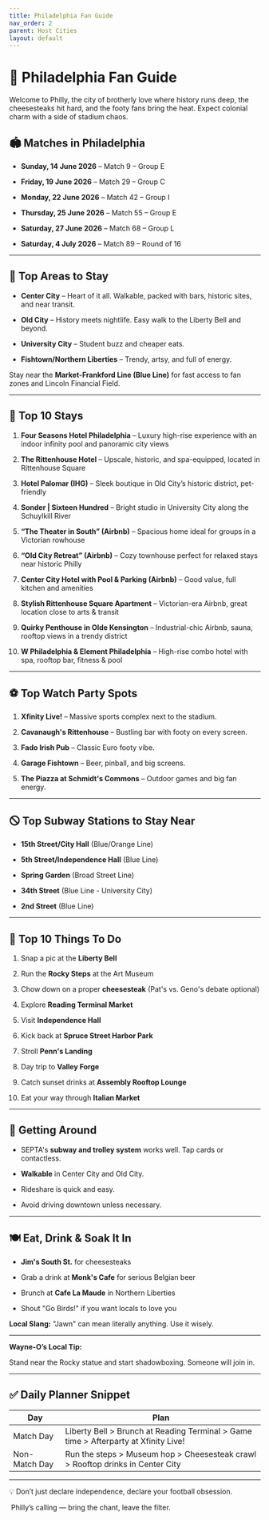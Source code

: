 ```yaml
---
title: Philadelphia Fan Guide
nav_order: 2
parent: Host Cities
layout: default
---
```


# 🏩️ Philadelphia Fan Guide

Welcome to Philly, the city of brotherly love where history runs deep, the cheesesteaks hit hard, and the footy fans bring the heat. Expect colonial charm with a side of stadium chaos.

## **🏟️ Matches in Philadelphia**

- **Sunday, 14 June 2026** – Match 9 – Group E
    
- **Friday, 19 June 2026** – Match 29 – Group C
    
- **Monday, 22 June 2026** – Match 42 – Group I
    
- **Thursday, 25 June 2026** – Match 55 – Group E
    
- **Saturday, 27 June 2026** – Match 68 – Group L
    
- **Saturday, 4 July 2026** – Match 89 – Round of 16
    

---

## **📍 Top Areas to Stay**

- **Center City** – Heart of it all. Walkable, packed with bars, historic sites, and near transit.
    
- **Old City** – History meets nightlife. Easy walk to the Liberty Bell and beyond.
    
- **University City** – Student buzz and cheaper eats.
    
- **Fishtown/Northern Liberties** – Trendy, artsy, and full of energy.
    

Stay near the **Market-Frankford Line (Blue Line)** for fast access to fan zones and Lincoln Financial Field.

---

## **🏨 Top 10 Stays**

1. **Four Seasons Hotel Philadelphia** – Luxury high-rise experience with an indoor infinity pool and panoramic city views
    
2. **The Rittenhouse Hotel** – Upscale, historic, and spa-equipped, located in Rittenhouse Square
    
3. **Hotel Palomar (IHG)** – Sleek boutique in Old City’s historic district, pet-friendly
    
4. **Sonder | Sixteen Hundred** – Bright studio in University City along the Schuylkill River
    
5. **“The Theater in South” (Airbnb)** – Spacious home ideal for groups in a Victorian rowhouse
    
6. **“Old City Retreat” (Airbnb)** – Cozy townhouse perfect for relaxed stays near historic Philly
    
7. **Center City Hotel with Pool & Parking (Airbnb)** – Good value, full kitchen and amenities
    
8. **Stylish Rittenhouse Square Apartment** – Victorian-era Airbnb, great location close to arts & transit
    
9. **Quirky Penthouse in Olde Kensington** – Industrial-chic Airbnb, sauna, rooftop views in a trendy district
    
10. **W Philadelphia & Element Philadelphia** – High-rise combo hotel with spa, rooftop bar, fitness & pool
    

---

## **⚽ Top Watch Party Spots**

1. **Xfinity Live!** – Massive sports complex next to the stadium.
    
2. **Cavanaugh's Rittenhouse** – Bustling bar with footy on every screen.
    
3. **Fado Irish Pub** – Classic Euro footy vibe.
    
4. **Garage Fishtown** – Beer, pinball, and big screens.
    
5. **The Piazza at Schmidt's Commons** – Outdoor games and big fan energy.
    

---

## **🛇 Top Subway Stations to Stay Near**

- **15th Street/City Hall** (Blue/Orange Line)
    
- **5th Street/Independence Hall** (Blue Line)
    
- **Spring Garden** (Broad Street Line)
    
- **34th Street** (Blue Line - University City)
    
- **2nd Street** (Blue Line)
    

---

## **🎯 Top 10 Things To Do**

1. Snap a pic at the **Liberty Bell**
    
2. Run the **Rocky Steps** at the Art Museum
    
3. Chow down on a proper **cheesesteak** (Pat's vs. Geno's debate optional)
    
4. Explore **Reading Terminal Market**
    
5. Visit **Independence Hall**
    
6. Kick back at **Spruce Street Harbor Park**
    
7. Stroll **Penn's Landing**
    
8. Day trip to **Valley Forge**
    
9. Catch sunset drinks at **Assembly Rooftop Lounge**
    
10. Eat your way through **Italian Market**
    

---

## **🥢 Getting Around**

- SEPTA's **subway and trolley system** works well. Tap cards or contactless.
    
- **Walkable** in Center City and Old City.
    
- Rideshare is quick and easy.
    
- Avoid driving downtown unless necessary.
    

---

## **🍽️ Eat, Drink & Soak It In**

- **Jim's South St.** for cheesesteaks
    
- Grab a drink at **Monk's Cafe** for serious Belgian beer
    
- Brunch at **Cafe La Maude** in Northern Liberties
    
- Shout "Go Birds!" if you want locals to love you
    

**Local Slang:** "Jawn" can mean literally anything. Use it wisely.

---

**Wayne-O’s Local Tip:**

Stand near the Rocky statue and start shadowboxing. Someone will join in.

---

## **✅ Daily Planner Snippet**

|**Day**|**Plan**|
|---|---|
|Match Day|Liberty Bell > Brunch at Reading Terminal > Game time > Afterparty at Xfinity Live!|
|Non-Match Day|Run the steps > Museum hop > Cheesesteak crawl > Rooftop drinks in Center City|

---

💡 Don’t just declare independence, declare your football obsession.

️ Philly’s calling — bring the chant, leave the filter.